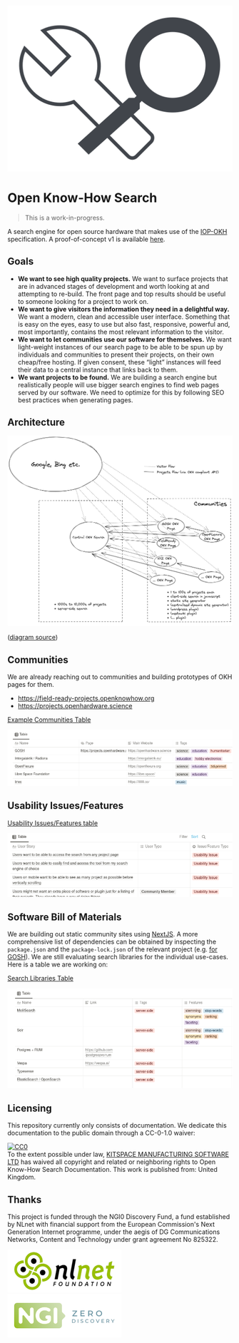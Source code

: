 [![Open Know-How Logo](readme-images/IOP-OKH-A.svg)][iop-okh]

# Open Know-How Search

> This is a work-in-progress.

A search engine for open source hardware that makes use of the [IOP-OKH][iop-okh] specification. A proof-of-concept v1 is available [here](https://github.com/iop-alliance/okh-search).

## Goals

- **We want to see high quality projects.** We want to surface projects that are in advanced stages of development and worth looking at and attempting to re-build. The front page and top results should be useful to someone looking for a project to work on.
- **We want to give visitors the information they need in a delightful way.** We want a modern, clean and accessible user interface. Something that is easy on the eyes, easy to use but also fast, responsive, powerful and, most importantly, contains the most relevant information to the visitor.
- **We want to let communities use our software for themselves.** We want light-weight instances of our search page to be able to be spun up by individuals and communities to present their projects, on their own cheap/free hosting. If given consent, these “light” instances will feed their data to a central instance that links back to them.
- **We want projects to be found.**  We are building a search engine but realistically people will use bigger search engines to find web pages served by our software. We need to optimize for this by following SEO best practices when generating pages.

## Architecture

![okh-search-architecture.png](readme-images/okh-search-architecture.png)

([diagram source](https://excalidraw.com/#json=kXJcKO75tBfwyr-R47aPw,bYxgATlARFCm0NMwkunliw))


## Communities

We are already reaching out to communities and building prototypes of OKH pages for them.

- https://field-ready-projects.openknowhow.org
- https://projects.openhardware.science

[Example Communities Table](https://kitspaceorg.notion.site/86b835b66cbe4ab692d80caeae4c1cb0)

[![communities table preview](readme-images/communities_table_preview.png)](https://kitspaceorg.notion.site/86b835b66cbe4ab692d80caeae4c1cb0)


## Usability Issues/Features


[Usability Issues/Features table](https://kitspaceorg.notion.site/a070f3e0cbb7489f87b9c597a2a22497)

[![usability issues table preview](readme-images/usability_issues_preview.png)](https://kitspaceorg.notion.site/a070f3e0cbb7489f87b9c597a2a22497)



## Software Bill of Materials

We are building out static community sites using [NextJS](https://nextjs.org). A more comprehensive list of dependencies can be obtained by inspecting the `package.json` and the `package-lock.json` of the relevant project (e.g. [for GOSH](https://gitlab.com/gosh-community/gosh-okh-search/-/blob/master/package.json)). We are still evaluating search libraries for the individual use-cases. Here is a table we are working on:

[Search Libraries Table](https://kitspaceorg.notion.site/77c08d2059fe42db83d207a95886babf)

[![search libraries table preview](readme-images/search_libraries_table_preview.png)](https://kitspaceorg.notion.site/77c08d2059fe42db83d207a95886babf)

## Licensing

This repository currently only consists of documentation. We dedicate this documentation to the public domain through a CC-0-1.0 waiver:

<p xmlns:dct="http://purl.org/dc/terms/" xmlns:vcard="http://www.w3.org/2001/vcard-rdf/3.0#">
  <a rel="license"
     href="http://creativecommons.org/publicdomain/zero/1.0/">
    <img src="http://i.creativecommons.org/p/zero/1.0/88x31.png" style="border-style: none;" alt="CC0" />
  </a>
  <br />
  To the extent possible under law,
  <a rel="dct:publisher"
     href="https://find-and-update.company-information.service.gov.uk/company/12005620">
    <span property="dct:title">KITSPACE MANUFACTURING SOFTWARE LTD</span></a>
  has waived all copyright and related or neighboring rights to
  <span property="dct:title">Open Know-How Search Documentation</span>.
This work is published from:
<span property="vcard:Country" datatype="dct:ISO3166"
      content="GB" about="https://find-and-update.company-information.service.gov.uk/company/12005620">
  United Kingdom</span>.
</p>

## Thanks

This project is funded through the NGI0 Discovery Fund, a fund established by NLnet with financial support from the European Commission's Next Generation Internet programme, under the aegis of DG Communications Networks, Content and Technology under grant agreement No 825322.

[![nlnet banner](readme-images/nlnet.png)](https://nlnet.nl/)
[![ngi0 banner](readme-images/ngi0.png)](https://nlnet.nl/NGI0)


[iop-okh]: https://www.internetofproduction.org/open-know-how
